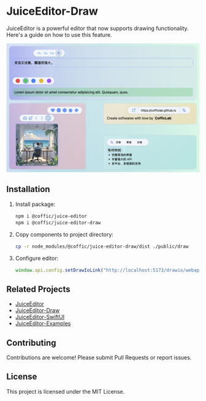 # JuiceEditor-Draw

JuiceEditor is a powerful editor that now supports drawing functionality. Here's a guide on how to use this feature.

![editor](./docs/hero.png)

## Installation

1. Install package:

   ```bash
   npm i @coffic/juice-editor
   npm i @coffic/juice-editor-draw
   ```

2. Copy components to project directory:

   ```bash
   cp -r node_modules/@coffic/juice-editor-draw/dist ./public/draw
   ```

3. Configure editor:

   ```typescript
   window.api.config.setDrawIoLink("http://localhost:5173/drawio/webapp/index.html?")
   ```

## Related Projects

- [JuiceEditor](https://github.com/CofficLab/JuiceEditor)
- [JuiceEditor-Draw](https://github.com/CofficLab/JuiceEditor-Draw)
- [JuiceEditor-SwiftUI](https://github.com/cofficlab/JuiceEditor-SwiftUI)
- [JuiceEditor-Examples](https://github.com/cofficlab/JuiceEditor-Examples)

## Contributing

Contributions are welcome! Please submit Pull Requests or report issues.

## License

This project is licensed under the MIT License.

